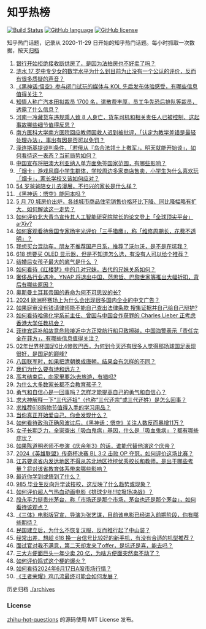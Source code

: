 # 知乎热榜
[![Build Status](https://github.com/ToWeLong/zhihu-hot-questions/workflows/CI/badge.svg)](https://github.com/ToWeLong/zhihu-hot-questions/actions)
[![GitHub language](https://img.shields.io/badge/language-golang-orange.svg)](https://golang.org/)
[![GitHub license](https://img.shields.io/github/license/ToWeLong/zhihu-hot-questions)](https://github.com/ToWeLong/zhihu-hot-questions/blob/main/LICENSE)

知乎热门话题，记录从 2020-11-29 日开始的知乎热门话题。每小时抓取一次数据，按天[归档](./archives)

<!-- BEGIN -->

1. [银行开始拒绝接收断供房了，是因为法拍房也不好卖了吗？](https://www.zhihu.com/question/658992003)
1. [涟水 17 岁中专少女的数学水平为什么到目前为止没有一个公认的评价，反而有很多质疑的声音？](https://www.zhihu.com/question/659055314)
1. [《黑神话:悟空》参与闭门试玩的媒体与 KOL 先后发布体验感受，有哪些信息值得关注？](https://www.zhihu.com/question/659122829)
1. [知情人称广汽本田拟裁员 1700 名，遣散费丰厚，员工争先恐后排队等裁员，透露了什么信息？](https://www.zhihu.com/question/658912804)
1. [河南一冷藏货车违规乘人致 8 人身亡，货车司机和相关责任人已被控制，这起事故哪些细节值得反思？](https://www.zhihu.com/question/659121531)
1. [南方医科大学南方医院回应教师因救人迟到被批评，「认定为教学差错是最轻处理办法」，事出有因是否可以免罚？](https://www.zhihu.com/question/659121767)
1. [泽连斯基提谈判条件，「若俄从『乌合法领土上撤军』，明天就能开始谈」，如何看待这一表态？当前局势如何？](https://www.zhihu.com/question/659130295)
1. [中国宣布将把澳大利亚纳入单方面免签国家范围，有哪些影响？](https://www.zhihu.com/question/659135817)
1. [「烟卡」游戏风靡小学生群体，学校周边多家商店售卖，小学生为什么喜欢玩「烟卡」，家长学校又该如何应对？](https://www.zhihu.com/question/659067344)
1. [54 岁爸爸陪女儿去漫展，不扫兴的家长是什么样？](https://www.zhihu.com/question/659054672)
1. [《黑神话：悟空》能回本吗？](https://www.zhihu.com/question/430179440)
1. [5 月 70 城房价出炉，各线城市商品住宅销售价格环比下降、同比降幅略有扩大，如何解读这一走势？](https://www.zhihu.com/question/659125799)
1. [如何评价北大青鸟宣传其人工智能研究院院长的论文登上「全球顶尖平台」arXiv?](https://www.zhihu.com/question/658939266)
1. [如何客观看待我国专家杨宇光评价「三手猎鹰」，称「维修周期长，花费不透明」？](https://www.zhihu.com/question/304846755)
1. [我想买台混动车，朋友不推荐国产日系，推荐了沃尔沃，是不是在坑我？](https://www.zhihu.com/question/659058480)
1. [618 想要买 OLED 显示器，但是不知道怎么选，有没有人可以给个推荐？](https://www.zhihu.com/question/659133043)
1. [结婚后女孩子最大的底气是什么 ？](https://www.zhihu.com/question/656948541)
1. [如何看待《红楼梦》中的几对兄妹，古代的兄妹关系如何？](https://www.zhihu.com/question/307688332)
1. [奢侈品行业遇冷，YNAP 将退出中国，范思哲、巴黎世家等推出大幅折扣，背后有哪些原因？](https://www.zhihu.com/question/659065269)
1. [奥斯曼土耳其帝国的寿命为何不可思议的长?](https://www.zhihu.com/question/267819585)
1. [2024 欧洲杯赛场上为什么会出现很多国内企业的中文广告？](https://www.zhihu.com/question/658944160)
1. [如果庭审没有钱请律师能不能自己查出法律条款 搜集证据并自己给自己辩护?](https://www.zhihu.com/question/482459011)
1. [如何看待哈佛化学系前主任、曾因与中国合作获罪的 Charles Lieber 正考虑香港大学任教机会？](https://www.zhihu.com/question/658921008)
1. [菲律宾运补船故意危险接近中方正常航行船只致擦碰，中国海警表示「责任完全在菲方」，有哪些信息值得关注？](https://www.zhihu.com/question/659121161)
1. [02年世界杯国足0比4惨败巴西，为何到今天还有很多人觉得那场球国足表现很好，是国足的巅峰?](https://www.zhihu.com/question/659011664)
1. [八国联军时，如果把清朝换成唐朝，结果会有怎样的不同？](https://www.zhihu.com/question/658637848)
1. [我们为什么要有诗和远方？](https://www.zhihu.com/question/45120238)
1. [高考结束后，向家里要2k去旅游，有错吗?](https://www.zhihu.com/question/659049224)
1. [为什么大多数家长都不会教育孩子？](https://www.zhihu.com/question/656583085)
1. [勇气和自信心是一回事吗？怎样才能提高自己的勇气和自信心？](https://www.zhihu.com/question/659011213)
1. [求大神解释一下“三代还祖”（也称“三代还宗”或三代还姓）是怎么回事？](https://www.zhihu.com/question/38433358)
1. [求推荐618购物节值得入手的学习用品？](https://www.zhihu.com/question/659125354)
1. [当你真正开始爱自己，你会发现什么？](https://www.zhihu.com/question/608467041)
1. [如何看待政治正确风波过后，《黑神话：悟空》关注人数反而暴增11万？](https://www.zhihu.com/question/659081720)
1. [女子长期乏力，全家查出「吸血鬼病」基因，什么是「吸血鬼病」？都有哪些症状？](https://www.zhihu.com/question/659047834)
1. [如果陈道明老师不参演《庆余年3》的话，谁能代替他演这个庆帝？](https://www.zhihu.com/question/658798657)
1. [2024《英雄联盟》传奇杯决赛 BL 3:2 击败 OP 夺冠，如何评价这场比赛？](https://www.zhihu.com/question/659085857)
1. [江苏要求省内发达地区不得从苏北地区抢挖优秀校长和教师，是出于哪些考量？将对该省教育体系带来哪些影响？](https://www.zhihu.com/question/658729606)
1. [最近你学到或悟到了什么？](https://www.zhihu.com/question/658927462)
1. [985 毕业生反向升学读技校，这反映了什么趋势或现象？](https://www.zhihu.com/question/658900399)
1. [如何评价超人气热血动画电影《排球少年!!垃圾场决战》？](https://www.zhihu.com/question/648832591)
1. [段永平力挺贵州茅台，称「市场还是那个市场，茅台也还是那个茅台」，如何看待该观点？](https://www.zhihu.com/question/659065282)
1. [《三体》电影版官宣，导演为张艺谋，目前该电影已经进入前期阶段，你有哪些期待？](https://www.zhihu.com/question/659065291)
1. [民国建立后，为什么不恢复汉服，反而推行起了中山装？](https://www.zhihu.com/question/605405390)
1. [经常出差，想趁 618 换一台信号比较好的新手机，有没有合适的机型推荐？](https://www.zhihu.com/question/659122615)
1. [面试官对我不满意，第二天却发来了offer，是坑还是喜，能去吗？](https://www.zhihu.com/question/659013274)
1. [三大方便面巨头一年少卖 20 亿，为啥方便面突然卖不动了？](https://www.zhihu.com/question/657212490)
1. [如何评价鸣式这个梗的爆火？](https://www.zhihu.com/question/658832205)
1. [如何看待2024年6月17日A股市场行情？](https://www.zhihu.com/question/658875854)
1. [《王者荣耀》鸡爪流最终可能会如何发展？](https://www.zhihu.com/question/658820528)

<!-- END -->

历史归档 [./archives](./archives)


### License
[zhihu-hot-questions](https://github.com/towelong/zhihu-hot-questions) 的源码使用 MIT License 发布。